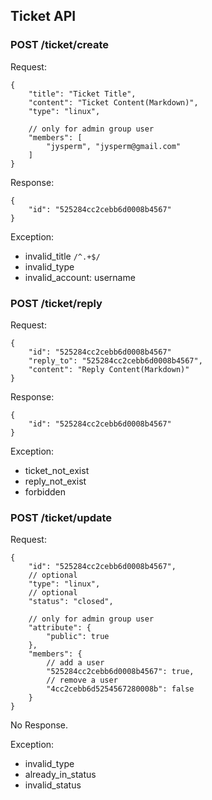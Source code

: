## Ticket API

### POST /ticket/create

Request:

    {
        "title": "Ticket Title",
        "content": "Ticket Content(Markdown)",
        "type": "linux",

        // only for admin group user
        "members": [
            "jysperm", "jysperm@gmail.com"
        ]
    }

Response:

    {
        "id": "525284cc2cebb6d0008b4567"
    }

Exception:

* invalid_title `/^.+$/`
* invalid_type
* invalid_account: username

### POST /ticket/reply

Request:

    {
        "id": "525284cc2cebb6d0008b4567"
        "reply_to": "525284cc2cebb6d0008b4567",
        "content": "Reply Content(Markdown)"
    }

Response:

    {
        "id": "525284cc2cebb6d0008b4567"
    }

Exception:

* ticket_not_exist
* reply_not_exist
* forbidden

### POST /ticket/update

Request:

    {
        "id": "525284cc2cebb6d0008b4567",
        // optional
        "type": "linux",
        // optional
        "status": "closed",

        // only for admin group user
        "attribute": {
            "public": true
        },
        "members": {
            // add a user
            "525284cc2cebb6d0008b4567": true,
            // remove a user
            "4cc2cebb6d5254567280008b": false
        }
    }

No Response.

Exception:

* invalid_type
* already_in_status
* invalid_status
